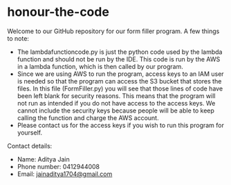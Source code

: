 # honour-the-code

Welcome to our GitHub repository for our form filler program. A few things to note:
- The lambdafunctioncode.py is just the python code used by the lambda function and should not be run by the IDE. This code is run by the AWS in a lambda function, which is then called by our program.
- Since we are using AWS to run the program, access keys to an IAM user is needed so that the program can access the S3 bucket that stores the files. In this file (FormFiller.py) you will see that those lines of code have been left blank for security reasons. This means that the program will not run as intended if you do not have access to the access keys. We cannot include the security keys because people will be able to keep calling the function and charge the AWS account.
- Please contact us for the access keys if you wish to run this program for yourself.
 
Contact details: 
- Name: Aditya Jain
- Phone number: 0412944008 
- Email: jainaditya1704@gmail.com
